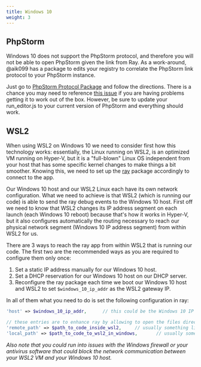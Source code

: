```yaml
---
title: Windows 10
weight: 3
---
```


## PhpStorm

Windows 10 does not support the PhpStorm protocol, and therefore you will not be able to open PhpStorm given the link from Ray. As a work-around, @aik099 has a package to edits your registry to correlate the PhpStorm link protocol to your PhpStorm instance.

Just go to [PhpStorm Protocol Package](https://github.com/aik099/PhpStormProtocol) and follow the directions. 
There is a chance you may need to reference [this issue](https://github.com/aik099/PhpStormProtocol/issues/32) if you are having problems getting it to work out of the box. 
However, be sure to update your run_editor.js to your current version of PhpStorm and everything should work.

## WSL2

When using WSL2 on Windows 10 we need to consider first how this technology works: essentially, the Linux running on WSL2, is an optimized VM running on Hyper-V, but it is a "full-blown" Linux OS independent from your host that has some specific kernel changes to make things a bit smoother. Knowing this, we need to set up the [ray](https://github.com/spatie/ray) package accordingly to connect to the app.

Our Windows 10 host and our WSL2 Linux each have its own network configuration. What we need to achieve is that WSL2 (which is running our code) is able to send the ray debug events to the Windows 10 host. First off we need to know that WSL2 changes its IP address segment on each launch (each Windows 10 reboot) because that's how it works in Hyper-V, but it also configures automatically the routing necessary to reach our physical network segment (Windows 10 IP address segment) from within WSL2 for us.

There are 3 ways to reach the ray app from within WSL2 that is running our code. The first two are the recommended ways as you are required to configure them only once:
1. Set a static IP address manually for our Windows 10 host.
2. Set a DHCP reservation for our Windows 10 host on our DHCP server.
3. Reconfigure the ray package each time we boot our Windows 10 host and WSL2 to set `$windows_10_ip_addr` as the WSL2 gateway IP.

In all of them what you need to do is set the following configuration in ray:

```php
'host' => $windows_10_ip_addr,      // this could be the Windows 10 IP address (1. and 2.) or the WSL2 gateway IP address (3. which you would have to change on each reboot)

// these entries are to enhance ray by allowing to open the files directly in your editor
'remote_path' => $path_to_code_inside_wsl2,     // usually something like /home/spatie/code/my-project
'local_path' => $path_to_code_to_wsl2_in_windows,       // usually something like \\\\wsl$\\Ubuntu\\home\\spatie\\code\\my-project      <- don't forget to escape the \ if using double-quotes like in the example
```

_Also note that you could run into issues with the Windows firewall or your antivirus software that could block the network communication between your WSL2 VM and your Windows 10 host._
